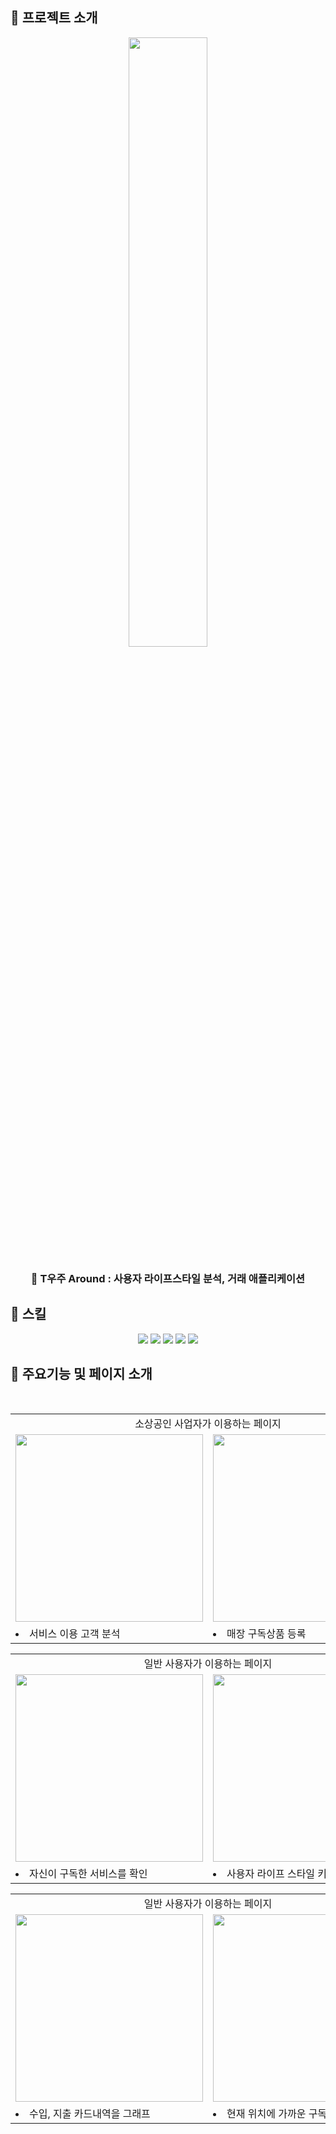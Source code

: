 ## 👟 프로젝트 소개

<div align=center> 
<img width="50%" src="https://github.com/sjun516/TSpaceAround/assets/127032476/22482c16-5305-42f1-b918-262970bbc895">





### 🚀 T우주 Around : 사용자 라이프스타일 분석, 거래 애플리케이션
</div>

## 💫 스킬


<div align=center> 
<img src="https://img.shields.io/badge/Scikitlearn-F7931E?style=for-the-badge&logo=Scikitlearn&logoColor=white">
<img src="https://img.shields.io/badge/Flask-000000?style=for-the-badge&logo=Flask&logoColor=white">
<img src="https://img.shields.io/badge/Mongodb-47A248?style=for-the-badge&logo=Mongodb&logoColor=white">
<img src="https://img.shields.io/badge/python-3776AB?style=for-the-badge&logo=python&logoColor=white">
<img src="https://img.shields.io/badge/git-F05032?style=for-the-badge&logo=git&logoColor=white">
  <br>
</div>




## 🍩 주요기능 및 페이지 소개

<div align=center>

  <br>



<table>
  <tr>
    <td colspan="2" align="center">소상공인 사업자가 이용하는 페이지</td>
  </tr>
  <tr>
    <td align="center"><img src="https://github.com/sjun516/TSpaceAround/assets/127032476/fc64bd31-1038-46f9-8423-ed2e6299649a" width="300px" /></td>
    <td align="center"><img src="https://github.com/sjun516/TSpaceAround/assets/127032476/1e27c45e-5a4a-4e8f-964f-fd9ce4e36c09" width="300px"  /></td>
  </tr>
  <tr>
    <td><li>서비스 이용 고객 분석</li></td>
    <td><li>매장 구독상품 등록</li></td>
  </tr>
</table>              


<table>
  <tr>
    <td colspan="2" align="center">일반 사용자가 이용하는 페이지</td>
  </tr>
  <tr>
    <td align="center"><img src="https://github.com/sjun516/TSpaceAround/assets/127032476/1e27c45e-5a4a-4e8f-964f-fd9ce4e36c09" width="300px"  /></td>
    <td align="center"><img src="https://github.com/sjun516/TSpaceAround/assets/127032476/1e27c45e-5a4a-4e8f-964f-fd9ce4e36c09" width="300px"  /></td>
  </tr>
  <tr>
    <td><li>자신이 구독한 서비스를 확인</li></td>
    <td><li>사용자 라이프 스타일 키워드 표시</li></td>
  </tr>
</table>         

<table>
  <tr>
    <td colspan="2" align="center">일반 사용자가 이용하는 페이지</td>
  </tr>
  <tr>
    <td align="center"><img src="https://github.com/sjun516/TSpaceAround/assets/127032476/1e27c45e-5a4a-4e8f-964f-fd9ce4e36c09" width="300px"  /></td>
    <td align="center"><img src="https://github.com/sjun516/TSpaceAround/assets/127032476/1e27c45e-5a4a-4e8f-964f-fd9ce4e36c09" width="300px"  /></td>
  </tr>
  <tr>
    <td><li>수입, 지출 카드내역을 그래프</li></td>
    <td><li>현재 위치에 가까운 구독 상품 추천</li></td>
  </tr>
</table>


<br>
